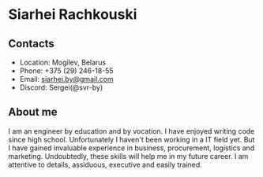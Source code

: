 # Siarhei Rachkouski

## Contacts
* Location: Mogilev, Belarus
* Phone: +375 (29) 246-18-55
* Email: siarhei.by@gmail.com
* Discord: Sergei(@svr-by)

## About me
I am an engineer by education and by vocation. I have enjoyed writing code since high school. Unfortunately I haven't been working in a IT field yet. But I have gained invaluable experience in business, procurement, logistics and marketing. Undoubtedly, these skills will help me in my future career. I am attentive to details, assiduous, executive and easily trained.